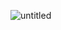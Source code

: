 ![untitled](https://user-images.githubusercontent.com/119577944/222906490-9144518f-d481-4f1e-abda-2d8324585cf4.gif)
